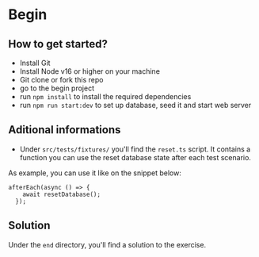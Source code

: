 # Begin

## How to get started?
- Install Git
- Install Node v16 or higher on your machine
- Git clone or fork this repo
- go to the begin project
- run `npm install` to install the required dependencies
- run `npm run start:dev` to set up database, seed it and start web server


## Aditional informations

- Under `src/tests/fixtures/` you'll find the `reset.ts` script. It contains a function you can use the reset database state after each test scenario.

As example, you can use it like on the snippet below:

```
afterEach(async () => {
    await resetDatabase();
  });
```


## Solution

Under the `end` directory, you'll find a solution to the exercise.